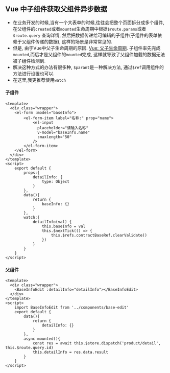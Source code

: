 ## Vue 中子组件获取父组件异步数据
- 在业务开发的时候,当有一个大表单的时候,往往会把整个页面拆分成多个组件, 在父组件的`created`或者`mounted`生命周期中根据`$route.params`或者`$route.query` 查询详情, 然后把数据传递给可编辑的子组件(子组件的表单依赖于父组件传递的数据), 这样的场景是非常常见的.
- 但是, 由于Vue中父子生命周期的原因. [Vue: 父子生命周期](https://github.com/leslie1943/blog/issues/92). 子组件率先完成`mounted`,而后才是父组件的`mounted`完成, 这样就导致了父组件加载的数据无法被子组件检测到.
- 解决这种方式的办法有很多种, `$parant`是一种解决方法, 通过`$ref`调用组件的方法进行设置也可以.
- 在这里,我更推荐使用`watch`

#### 子组件
```vue
<template>
  <div class="wrapper">
    <el-form :model="baseInfo">
        <el-form-item label="名称:" prop="name">
            <el-input
              placeholder="请输入名称"
              v-model="baseInfo.name"
              :maxlength="50"
            />
        </el-form-item>
    </el-form>
  </div>
</template>
<script>
    export default {
        props:{
            detailInfo: {
                type: Object
            }
        },
        data(){
            return {
                baseInfo: {}
            }
        },
        watch:{
            detailInfo(val) {
                this.baseInfo = val
                this.$nextTick(() => {
                    this.$refs.contractBaseRef.clearValidate()
                })
            }
        }
    }
</script>
```
#### 父组件
```vue
<template>
  <div class="wrapper">
    <BaseInfoEdit :detailInfo="detailInfo"></BaseInfoEdit>
  </div>
</template>
<script>
    import BaseInfoEdit from '../components/base-edit'
    export default {
        data(){
            return {
                detailInfo: {}
            }
        },
        async mounted(){
            const res = await this.$store.dispatch('product/detail', this.$route.query.id)
            this.detailInfo = res.data.result
        }
    }
</script>
```
